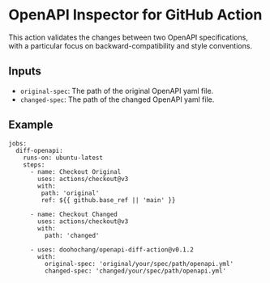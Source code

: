 # OpenAPI Inspector for GitHub Action
This action validates the changes between two OpenAPI specifications,
with a particular focus on backward-compatibility and style conventions.

## Inputs
* `original-spec`: The path of the original OpenAPI yaml file.
* `changed-spec`: The path of the changed OpenAPI yaml file.

## Example
```
jobs:
  diff-openapi:
    runs-on: ubuntu-latest
    steps:
      - name: Checkout Original
        uses: actions/checkout@v3
        with:
         path: 'original'
         ref: ${{ github.base_ref || 'main' }}

      - name: Checkout Changed
        uses: actions/checkout@v3
        with:
          path: 'changed'

      - uses: doohochang/openapi-diff-action@v0.1.2
        with:
          original-spec: 'original/your/spec/path/openapi.yml'
          changed-spec: 'changed/your/spec/path/openapi.yml'
```
